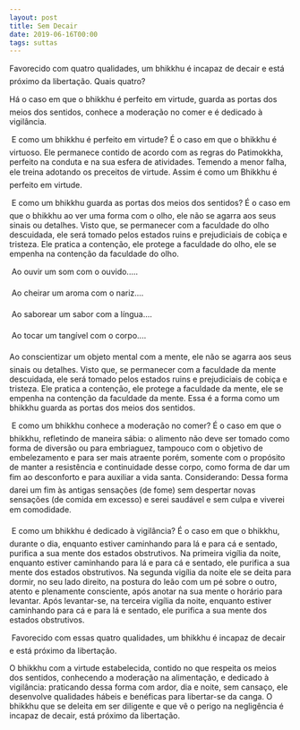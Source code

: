 ```yaml
---
layout: post
title: Sem Decair
date: 2019-06-16T00:00
tags: suttas
---
```

Favorecido com quatro qualidades, um bhikkhu é incapaz de decair e está próximo da libertação. Quais quatro?

Há o caso em que o bhikkhu é perfeito em virtude, guarda as portas dos meios dos sentidos, conhece a moderação no comer e é dedicado à vigilância.

 E como um bhikkhu é perfeito em virtude? É o caso em que o bhikkhu é virtuoso. Ele permanece contido de acordo com as regras do Patimokkha, perfeito na conduta e na sua esfera de atividades. Temendo a menor falha, ele treina adotando os preceitos de virtude. Assim é como um Bhikkhu é perfeito em virtude.

 E como um bhikkhu guarda as portas dos meios dos sentidos? É o caso em que o bhikkhu ao ver uma forma com o olho, ele não se agarra aos seus sinais ou detalhes. Visto que, se permanecer com a faculdade do olho descuidada, ele será tomado pelos estados ruins e prejudiciais de cobiça e tristeza. Ele pratica a contenção, ele protege a faculdade do olho, ele se empenha na contenção da faculdade do olho.

 Ao ouvir um som com o ouvido.....

 Ao cheirar um aroma com o nariz....

 Ao saborear um sabor com a língua....

 Ao tocar um tangível com o corpo....

Ao conscientizar um objeto mental com a mente, ele não se agarra aos seus sinais ou detalhes. Visto que, se permanecer com a faculdade da mente descuidada, ele será tomado pelos estados ruins e prejudiciais de cobiça e tristeza. Ele pratica a contenção, ele protege a faculdade da mente, ele se empenha na contenção da faculdade da mente. Essa é a forma como um bhikkhu guarda as portas dos meios dos sentidos.

 E como um bhikkhu conhece a moderação no comer? É o caso em que o bhikkhu, refletindo de maneira sábia: o alimento não deve ser tomado como forma de diversão ou para embriaguez, tampouco com o objetivo de embelezamento e para ser mais atraente porém, somente com o propósito de manter a resistência e continuidade desse corpo, como forma de dar um fim ao desconforto e para auxiliar a vida santa. Considerando: Dessa forma darei um fim às antigas sensações (de fome) sem despertar novas sensações (de comida em excesso) e serei saudável e sem culpa e viverei em comodidade.

 E como um bhikkhu é dedicado à vigilância? É o caso em que o bhikkhu, durante o dia, enquanto estiver caminhando para lá e para cá e sentado, purifica a sua mente dos estados obstrutivos. Na primeira vigília da noite, enquanto estiver caminhando para lá e para cá e sentado, ele purifica a sua mente dos estados obstrutivos. Na segunda vigília da noite ele se deita para dormir, no seu lado direito, na postura do leão com um pé sobre o outro, atento e plenamente consciente, após anotar na sua mente o horário para levantar. Após levantar-se, na terceira vigília da noite, enquanto estiver caminhando para cá e para lá e sentado, ele purifica a sua mente dos estados obstrutivos.

 Favorecido com essas quatro qualidades, um bhikkhu é incapaz de decair e está próximo da libertação.

O bhikkhu com a virtude estabelecida, contido no que respeita os meios dos sentidos, conhecendo a moderação na alimentação, e dedicado à vigilância: praticando dessa forma com ardor, dia e noite, sem cansaço, ele desenvolve qualidades hábeis e benéficas para libertar-se da canga. O bhikkhu que se deleita em ser diligente e que vê o perigo na negligência é incapaz de decair, está próximo da libertação.

